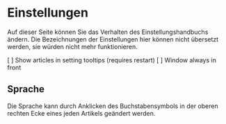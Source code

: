 [//]: # (Do not translate this file! While translating the main text doesn't cause any harm, translating the labels of the preferences here will cause them to stop working.)
Einstellungen
====
Auf dieser Seite können Sie das Verhalten des Einstellungshandbuchs ändern. Die Bezeichnungen der Einstellungen hier können nicht übersetzt werden, sie würden nicht mehr funktionieren.

[ ] Show articles in setting tooltips (requires restart)
[ ] Window always in front

Sprache
----
Die Sprache kann durch Anklicken des Buchstabensymbols in der oberen rechten Ecke eines jeden Artikels geändert werden.